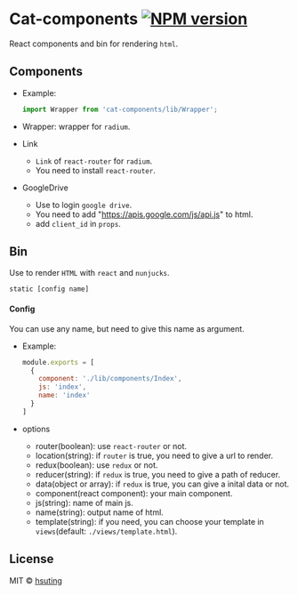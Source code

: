 # Cat-components [![NPM version][npm-image]][npm-url]
React components and bin for rendering `html`.

## Components
- Example:

  ```javascript
  import Wrapper from 'cat-components/lib/Wrapper';
  ```

- Wrapper: wrapper for `radium`.
- Link
  - `Link` of `react-router` for `radium`.
  - You need to install `react-router`.
- GoogleDrive
  - Use to login `google drive`.
  - You need to add "https://apis.google.com/js/api.js" to html.
  - add `client_id` in `props`.

## Bin
Use to render `HTML` with `react` and `nunjucks`.
```
static [config name]
```

#### Config
You can use any name, but need to give this name as argument.
- Example:

  ```javascript
  module.exports = [
    {
      component: './lib/components/Index',
      js: 'index',
      name: 'index'
    }
  ]
  ```
- options
  - router(boolean): use `react-router` or not.
  - location(string): if `router` is true, you need to give a url to render.
  - redux(boolean): use `redux` or not.
  - reducer(string): if `redux` is true, you need to give a path of reducer.
  - data(object or array): if `redux` is true, you can give a inital data or not.
  - component(react component): your main component.
  - js(string): name of main js.
  - name(string): output name of html.
  - template(string): if you need, you can choose your template in `views`(default: `./views/template.html`).

## License
MIT © [hsuting](http://hsuting.com)

[npm-image]: https://badge.fury.io/js/cat-components.svg
[npm-url]: https://npmjs.org/package/cat-components
